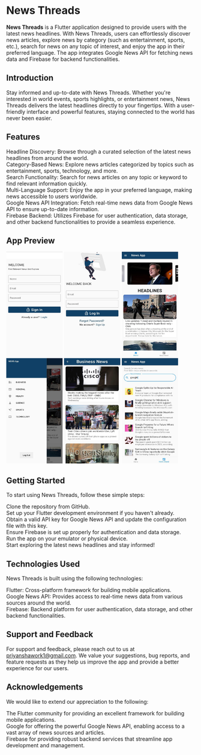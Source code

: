 # News Threads
**News Threads** is a Flutter application designed to provide users with the latest news headlines. With News Threads, users can effortlessly discover news articles, explore news by category (such as entertainment, sports, etc.), search for news on any topic of interest, and enjoy the app in their preferred language. The app integrates Google News API for fetching news data and Firebase for backend functionalities.

## Introduction
Stay informed and up-to-date with News Threads. Whether you're interested in world events, sports highlights, or entertainment news, News Threads delivers the latest headlines directly to your fingertips. With a user-friendly interface and powerful features, staying connected to the world has never been easier.

## Features
Headline Discovery: Browse through a curated selection of the latest news headlines from around the world.<br>
Category-Based News: Explore news articles categorized by topics such as entertainment, sports, technology, and more.<br>
Search Functionality: Search for news articles on any topic or keyword to find relevant information quickly.<br>
Multi-Language Support: Enjoy the app in your preferred language, making news accessible to users worldwide.<br>
Google News API Integration: Fetch real-time news data from Google News API to ensure up-to-date information.<br>
Firebase Backend: Utilizes Firebase for user authentication, data storage, and other backend functionalities to provide a seamless experience.<br>

## App Preview
<img src="https://raw.githubusercontent.com/PriyanshaS/NEWS-Threads/master/assets/images/signup.jpeg" width="150" height="280"> <img src="https://raw.githubusercontent.com/PriyanshaS/NEWS-Threads/master/assets/images/login.jpeg" width="150" height="280"> <img src="https://raw.githubusercontent.com/PriyanshaS/NEWS-Threads/master/assets/images/mainpage.jpeg" width="150" height="280">
<img src="https://raw.githubusercontent.com/PriyanshaS/NEWS-Threads/master/assets/images/categories.jpeg" width="150" height="280">
<img src="https://raw.githubusercontent.com/PriyanshaS/NEWS-Threads/master/assets/images/category.jpeg" width="150" height="280">
<img src="https://raw.githubusercontent.com/PriyanshaS/NEWS-Threads/master/assets/images/search.jpeg" width="150" height="280">





## Getting Started
To start using News Threads, follow these simple steps:<br>

Clone the repository from GitHub.<br>
Set up your Flutter development environment if you haven't already.<br>
Obtain a valid API key for Google News API and update the configuration file with this key.<br>
Ensure Firebase is set up properly for authentication and data storage.<br>
Run the app on your emulator or physical device.<br>
Start exploring the latest news headlines and stay informed!<br>

## Technologies Used
News Threads is built using the following technologies:<br>

Flutter: Cross-platform framework for building mobile applications.<br>
Google News API: Provides access to real-time news data from various sources around the world.<br>
Firebase: Backend platform for user authentication, data storage, and other backend functionalities.<br>

## Support and Feedback
For support and feedback, please reach out to us at priyanshawork1@gmail.com. We value your suggestions, bug reports, and feature requests as they help us improve the app and provide a better experience for our users.

## Acknowledgements
We would like to extend our appreciation to the following:<br>

The Flutter community for providing an excellent framework for building mobile applications.<br>
Google for offering the powerful Google News API, enabling access to a vast array of news sources and articles.<br>
Firebase for providing robust backend services that streamline app development and management.<br>
